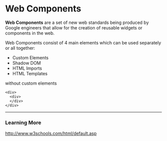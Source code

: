 # Web Components

**Web Components** are a set of new web standards being produced by Google engineers that allow for the creation of reusable widgets or components in the web. 

Web Components consist of 4 main elements which can be used separately or all together:

* Custom Elements
* Shadow DOM
* HTML Imports
* HTML Templates







without custom elements
```
<div>
  <div>
  </div>
</div>

```





---
### Learning More
http://www.w3schools.com/html/default.asp







